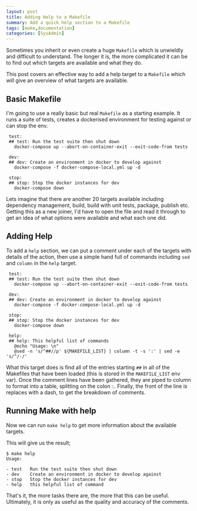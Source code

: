 ```yaml
---
layout: post
title: Adding Help to a Makefile
summary: Add a quick help section to a Makefile
tags: [make,documentation]
categories: [SysAdmin]
---
```


Sometimes you inherit or even create a huge `Makefile` which is unwieldly and difficult to understand. The longer it is, the more complicated it can be to find out which targets are available and what they do.

This post covers an effective way to add a help target to a `Makefile` which will give an overview of what targets are available.

## Basic Makefile

I'm going to use a really basic but real `Makefile` as a starting example. It runs a suite of tests, creates a dockerised environment for testing against or can stop the env.

```
 test:
 ## test: Run the test suite then shut down
   docker-compose up --abort-on-container-exit --exit-code-from tests

 dev:
 ## dev: Create an environment in docker to develop against
   docker-compose -f docker-compose-local.yml up -d

 stop:
 ## stop: Stop the docker instances for dev
   docker-compose down
```

Lets imagine that there are another 20 targets available including dependency management, build, build with unit tests, package, publish etc. Getting this as a new joiner, I'd have to open the file and read it through to get an idea of what options were available and what each one did.

## Adding Help

To add a `help` section, we can put a comment under each of the targets with details of the action, then use a simple hand full of commands including `sed` and `column` in the `help` target.


```
 test:
 ## test: Run the test suite then shut down
   docker-compose up --abort-on-container-exit --exit-code-from tests

 dev:
 ## dev: Create an environment in docker to develop against
   docker-compose -f docker-compose-local.yml up -d

 stop:
 ## stop: Stop the docker instances for dev
   docker-compose down

 help:
 ## help: This helpful list of commands
   @echo "Usage: \n"
   @sed -n 's/^##//p' ${MAKEFILE_LIST} | column -t -s ':' | sed -e 's/^/-/'
```

What this target does is find all of the entries starting `##` in all of the Makefiles that have been loaded (this is stored in the `MAKEFILE_LIST` env var). 
Once the comment lines have been gathered, they are piped to column to format into a table, splitting on the colon `:`.
Finally, the front of the line is replaces with a dash, to get the breakdown of comments. 

## Running Make with help   

Now we can run `make help` to get more information about the available targets.

This will give us the result;

```
$ make help
Usage:

- test   Run the test suite then shut down
- dev    Create an environment in docker to develop against
- stop   Stop the docker instances for dev
- help   this helpful list of command
```

That's it, the more tasks there are, the more that this can be useful. Ultimately, it is only as useful as the quality and accuracy of the comments.